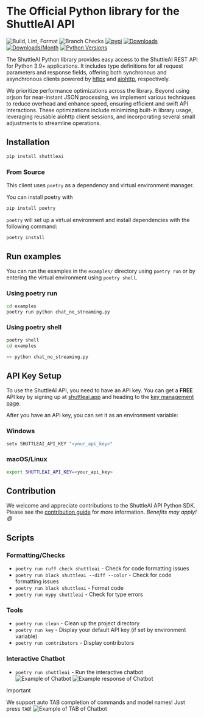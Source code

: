 # The Official Python library for the ShuttleAI API

![Build, Lint, Format](https://img.shields.io/github/actions/workflow/status/shuttleai/shuttleai-python/build_publish.yaml)
![Branch Checks](https://img.shields.io/github/check-runs/shuttleai/shuttleai-python/main)
[![pypi](https://img.shields.io/pypi/v/shuttleai.svg?color=blue)](https://pypi.org/project/shuttleai/)
[![Downloads](https://pepy.tech/badge/shuttleai)](https://pepy.tech/project/shuttleai)
[![Downloads/Month](https://static.pepy.tech/badge/shuttleai/month)](https://pepy.tech/project/shuttleai)
[![Python Versions](https://img.shields.io/pypi/pyversions/shuttleai.svg)](https://pypi.org/project/shuttleai/)

The ShuttleAI Python library provides easy access to the ShuttleAI REST API for Python 3.9+ applications. It includes type definitions for all request parameters and response fields, offering both synchronous and asynchronous clients powered by [httpx](https://github.com/encode/httpx) and [aiohttp](https://github.com/aio-libs/aiohttp), respectively.

We prioritize performance optimizations across the library. Beyond using orjson for near-instant JSON processing, we implement various techniques to reduce overhead and enhance speed, ensuring efficient and swift API interactions. These optimizations include minimizing built-in library usage, leveraging reusable aiohttp client sessions, and incorporating several small adjustments to streamline operations.

## Installation

```s
pip install shuttleai
```

### From Source

This client uses `poetry` as a dependency and virtual environment manager.

You can install poetry with

```bash
pip install poetry
```

`poetry` will set up a virtual environment and install dependencies with the following command:

```bash
poetry install
```

## Run examples

You can run the examples in the `examples/` directory using `poetry run` or by entering the virtual environment using `poetry shell`.

### Using poetry run

```bash
cd examples
poetry run python chat_no_streaming.py
```

### Using poetry shell

```bash
poetry shell
cd examples

>> python chat_no_streaming.py
```

## API Key Setup

To use the ShuttleAI API, you need to have an API key. 
You can get a **FREE** API key by signing up at 
[shuttleai.app](https://shuttleai.app) and heading to 
the [key management page](https://shuttleai.app/keys).

After you have an API key, you can set it as an environment variable:

### Windows

```s
setx SHUTTLEAI_API_KEY "<your_api_key>"
```

### macOS/Linux

```bash
export SHUTTLEAI_API_KEY=<your_api_key>
```

## Contribution
We welcome and appreciate contributions to the ShuttleAI API Python SDK.
Please see the [contribution guide](CONTRIBUTING.md) for more information.
*Benefits may apply! :smile:*

## Scripts
### Formatting/Checks
- `poetry run ruff check shuttleai` - Check for code formatting issues
- `poetry run black shuttleai --diff --color` - Check for code formatting issues
- `poetry run black shuttleai` - Format code
- `poetry run mypy shuttleai` - Check for type errors

### Tools
- `poetry run clean` - Clean up the project directory
- `poetry run key` - Display your default API key (if set by environment variable)
- `poetry run contributors` - Display contributors

### Interactive Chatbot
- `poetry run shuttleai` - Run the interactive chatbot
![Example of Chatbot](https://cdn.shuttleai.app/cdn/7ceab893-bedb-4df9-9067-e2c63672da0c.png)
![Example response of Chatbot](https://cdn.shuttleai.app/cdn/a6ec212b-6d01-4af9-b398-0e40960f8212.png)
> [!Important]
> We support auto TAB completion of commands and model names! Just press `TAB`!
![Example of TAB of Chatbot](https://cdn.shuttleai.app/cdn/465fd3cf-2c68-4ac4-a3e0-6125a22f675e.png)
